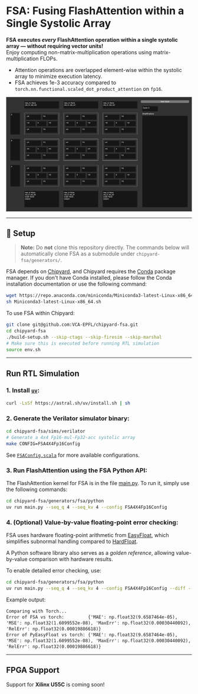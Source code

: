 # FSA: Fusing FlashAttention within a Single Systolic Array

**FSA executes _every_ FlashAttention operation within a single systolic array — without requiring vector units!**  
Enjoy computing non-matrix-multiplication operations using matrix-multiplication FLOPs.

- Attention operations are overlapped element-wise within the systolic array to minimize execution latency.
- FSA achieves 1e-3 accuracy compared to `torch.nn.functional.scaled_dot_product_attention` on `fp16`.

![Inner loop animation](docs/innerloop.gif)

---

## 🚀 Setup

> **Note:** Do **not** clone this repository directly. The commands below will automatically clone FSA as a submodule under `chipyard-fsa/generators/`.

FSA depends on [Chipyard](https://github.com/ucb-bar/chipyard),
and Chipyard requires the [Conda](https://docs.conda.io/en/latest/) package manager.
If you don't have Conda installed, please follow the Conda installation documentation
or use the following command:
```bash
wget https://repo.anaconda.com/miniconda/Miniconda3-latest-Linux-x86_64.sh
sh Miniconda3-latest-Linux-x86_64.sh
```

To use FSA within Chipyard:

```bash
git clone git@github.com:VCA-EPFL/chipyard-fsa.git
cd chipyard-fsa
./build-setup.sh --skip-ctags --skip-firesim --skip-marshal
# Make sure this is executed before running RTL simulation
source env.sh
```

---

## Run RTL Simulation

### 1. Install [`uv`](https://docs.astral.sh/uv/getting-started/installation/):

```bash
curl -LsSf https://astral.sh/uv/install.sh | sh
```

### 2. Generate the Verilator simulator binary:

```bash
cd chipyard-fsa/sims/verilator
# Generate a 4x4 Fp16-mul-Fp32-acc systolic array
make CONFIG=FSA4X4Fp16Config
```

See [`FSAConfig.scala`](https://github.com/VCA-EPFL/chipyard-fsa/blob/msaga-main/generators/chipyard/src/main/scala/config/FSAConfig.scala) for more available configurations.

### 3. Run FlashAttention using the FSA Python API:

The FlashAttention kernel for FSA is in the file [main.py](python/main.py). To run it, simply use the following commands:

```bash
cd chipyard-fsa/generators/fsa/python
uv run main.py --seq_q 4 --seq_kv 4 --config FSA4X4Fp16Config
```

### 4. (Optional) Value-by-value floating-point error checking:

FSA uses hardware floating-point arithmetic from [EasyFloat](https://github.com/VCA-EPFL/easyfloat), which simplifies subnormal handling compared to [HardFloat](https://github.com/ucb-bar/berkeley-hardfloat).

A Python software library also serves as a *golden reference*, allowing value-by-value comparison with hardware results.

To enable detailed error checking, use:

```bash
cd chipyard-fsa/generators/fsa/python
uv run main.py --seq_q 4 --seq_kv 4 --config FSA4X4Fp16Config --diff --diff_verbose
```

Example output:

```
Comparing with Torch...
Error of FSA vs torch:         {'MAE': np.float32(9.6587464e-05), 'MSE': np.float32(1.6099552e-08), 'MaxErr': np.float32(0.00030440092), 'RelErr': np.float32(0.00019886618)}
Error of PyEasyFloat vs torch: {'MAE': np.float32(9.6587464e-05), 'MSE': np.float32(1.6099552e-08), 'MaxErr': np.float32(0.00030440092), 'RelErr': np.float32(0.00019886618)}
```

---

## FPGA Support

Support for **Xilinx U55C** is coming soon!